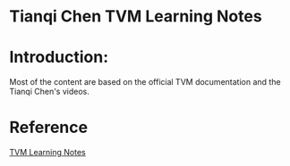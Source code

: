 # Tianqi Chen TVM Learning Notes

Introduction:
================

Most of the content are based on the official TVM documentation and the Tianqi Chen's videos.


# Reference
[TVM Learning Notes]([https://tianqi-chen.github.io/tvm-learning/](https://www.bilibili.com/video/BV15v4y1g7EU?spm_id_from=333.788.videopod.sections&vd_source=a88e8ba2459d4c8f2a1c52027ba8f422))